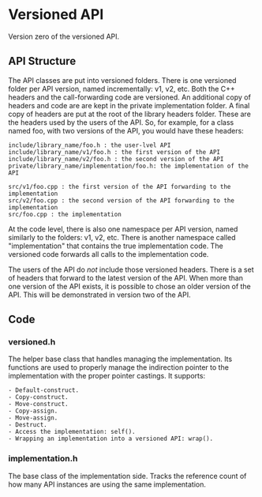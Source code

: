 # Versioned API

Version zero of the versioned API. 

## API Structure

The API classes are put into versioned folders. There is one versioned folder
per API version, named incrementally: v1, v2, etc. Both the C++ headers and the
call-forwarding code are versioned. An additional copy of headers and code are
are kept in the private implementation folder. A final copy of headers are put
at the root of the library headers folder. These are the headers used by the
users of the API. So, for example, for a class named foo, with two versions of
the API, you would have these headers:

    include/library_name/foo.h : the user-lvel API
    include/library_name/v1/foo.h : the first version of the API
    include/library_name/v2/foo.h : the second version of the API
    private/library_name/implementation/foo.h: the implementation of the API

    src/v1/foo.cpp : the first version of the API forwarding to the implementation
    src/v2/foo.cpp : the second version of the API forwarding to the implementation
    src/foo.cpp : the implementation

At the code level, there is also one namespace per API version, named similarly
to the folders: v1, v2, etc. There is another namespace called "implementation"
that contains the true implementation code. The versioned code forwards all
calls to the implementation code.

The users of the API do *not* include those versioned headers. There is a set
of headers that forward to the latest version of the API. When more than one
version of the API exists, it is possible to chose an older version of the
API. This will be demonstrated in version two of the API.

## Code

### versioned.h

The helper base class that handles managing the implementation. Its functions
are used to properly manage the indirection pointer to the implementation with
the proper pointer castings. It supports:

    - Default-construct.
    - Copy-construct.
    - Move-construct.
    - Copy-assign.
    - Move-assign.
    - Destruct.
    - Access the implementation: self().
    - Wrapping an implementation into a versioned API: wrap().

### implementation.h

The base class of the implementation side. Tracks the reference count of how
many API instances are using the same implementation.
